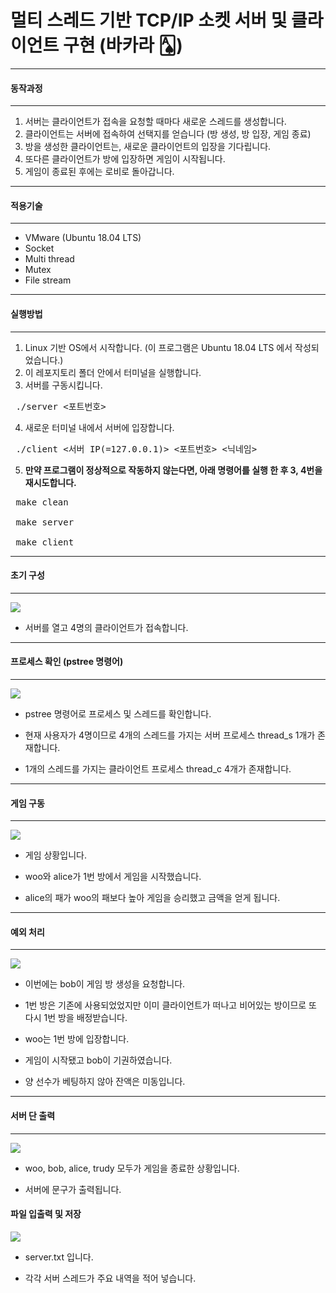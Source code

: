 # 멀티 스레드 기반 TCP/IP 소켓 서버 및 클라이언트 구현 (바카라 🂡)

---
#### 동작과정
---
1. 서버는 클라이언트가 접속을 요청할 때마다 새로운 스레드를 생성합니다.
2. 클라이언트는 서버에 접속하여 선택지를 얻습니다 (방 생성, 방 입장, 게임 종료)
3. 방을 생성한 클라이언트는, 새로운 클라이언트의 입장을 기다립니다.
4. 또다른 클라이언트가 방에 입장하면 게임이 시작됩니다.
5. 게임이 종료된 후에는 로비로 돌아갑니다.



---
#### 적용기술
---
- VMware (Ubuntu 18.04 LTS)
- Socket
- Multi thread
- Mutex
- File stream

---
#### 실행방법
---


1. Linux 기반 OS에서 시작합니다. (이 프로그램은 Ubuntu 18.04 LTS 에서 작성되었습니다.)
2. 이 레포지토리 폴더 안에서 터미널을 실행합니다.
3. 서버를 구동시킵니다.

<pre> ./server <포트번호> </pre>


4. 새로운 터미널 내에서 서버에 입장합니다.
<pre> ./client <서버 IP(=127.0.0.1)> <포트번호> <닉네임></pre>


5. <strong>만약 프로그램이 정상적으로 작동하지 않는다면, 아래 명령어를 실행 한 후 3, 4번을 재시도합니다.</strong>

 <pre>
 make clean

 make server

 make client
</pre>





---
#### 초기 구성
---
![](https://user-images.githubusercontent.com/53927414/170985821-cd135ac5-15bb-4976-891e-81b7705b21ea.png)

* 서버를 열고 4명의 클라이언트가 접속합니다.


---
#### 프로세스 확인 (pstree 명령어)
---
![](https://user-images.githubusercontent.com/53927414/170966796-ef59223d-22a6-4b84-b672-f9178aa8e714.png)

* pstree 명령어로 프로세스 및 스레드를 확인합니다.

* 현재 사용자가 4명이므로 4개의 스레드를 가지는 서버 프로세스 thread_s 1개가 존재합니다.

* 1개의 스레드를 가지는 클라이언트 프로세스 thread_c 4개가 존재합니다.



---
#### 게임 구동
---
![](https://user-images.githubusercontent.com/53927414/170966815-75fffc70-9c1d-46a1-bd7d-1f5d88a6d830.png)

* 게임 상황입니다.

* woo와 alice가 1번 방에서 게임을 시작했습니다.

* alice의 패가 woo의 패보다 높아 게임을 승리했고 금액을 얻게 됩니다. 



---
#### 예외 처리
---
![](https://user-images.githubusercontent.com/53927414/170966902-e4bda9b6-e4d0-473d-ba08-4dda6b3bb194.png)

* 이번에는 bob이 게임 방 생성을 요청합니다.

* 1번 방은 기존에 사용되었었지만 이미 클라이언트가 떠나고 비어있는 방이므로 또 다시 1번 방을 배정받습니다.

* woo는 1번 방에 입장합니다.

* 게임이 시작됐고 bob이 기권하였습니다.

* 양 선수가 베팅하지 않아 잔액은 미동입니다.



---
#### 서버 단 출력
---
![](https://user-images.githubusercontent.com/53927414/170967011-a8e351ad-9b28-4af1-854d-a06bf04e195a.png)

* woo, bob, alice, trudy 모두가 게임을 종료한 상황입니다.

* 서버에 문구가 출력됩니다.




#### 파일 입출력 및 저장
![](https://user-images.githubusercontent.com/53927414/170967091-2122f36e-d60a-4b8e-add1-045edc02ad54.png)

* server.txt 입니다.

* 각각 서버 스레드가 주요 내역을 적어 넣습니다.
